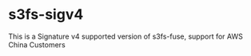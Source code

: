 s3fs-sigv4
==========

This is a Signature v4 supported version of s3fs-fuse, support for AWS China Customers
